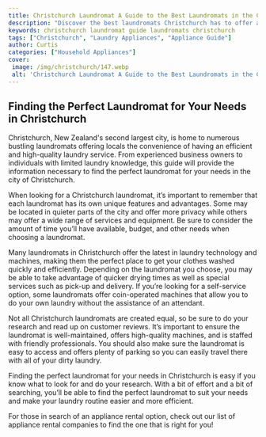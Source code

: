```yaml
---
title: Christchurch Laundromat A Guide to the Best Laundromats in the City
description: "Discover the best laundromats Christchurch has to offer and get connected to the most reliable laundry services in the city Find out how the latest tech can help with your laundry from the convenience of your home"
keywords: christchurch laundromat guide laundromats christchurch
tags: ["Christchurch", "Laundry Appliances", "Appliance Guide"]
author: Curtis
categories: ["Household Appliances"]
cover: 
 image: /img/christchurch/147.webp
 alt: 'Christchurch Laundromat A Guide to the Best Laundromats in the City'
---
```

## Finding the Perfect Laundromat for Your Needs in Christchurch
Christchurch, New Zealand's second largest city, is home to numerous bustling laundromats offering locals the convenience of having an efficient and high-quality laundry service. From experienced business owners to individuals with limited laundry knowledge, this guide will provide the information necessary to find the perfect laundromat for your needs in the city of Christchurch. 

When looking for a Christchurch laundromat, it’s important to remember that each laundromat has its own unique features and advantages. Some may be located in quieter parts of the city and offer more privacy while others may offer a wide range of services and equipment. Be sure to consider the amount of time you’ll have available, budget, and other needs when choosing a laundromat. 

Many laundromats in Christchurch offer the latest in laundry technology and machines, making them the perfect place to get your clothes washed quickly and efficiently. Depending on the laundromat you choose, you may be able to take advantage of quicker drying times as well as special services such as pick-up and delivery. If you’re looking for a self-service option, some laundromats offer coin-operated machines that allow you to do your own laundry without the assistance of an attendant.

Not all Christchurch laundromats are created equal, so be sure to do your research and read up on customer reviews. It’s important to ensure the laundromat is well-maintained, offers high-quality machines, and is staffed with friendly professionals. You should also make sure the laundromat is easy to access and offers plenty of parking so you can easily travel there with all of your dirty laundry.

Finding the perfect laundromat for your needs in Christchurch is easy if you know what to look for and do your research. With a bit of effort and a bit of searching, you’ll be able to find the perfect laundromat to suit your needs and make your laundry routine easier and more efficient.

For those in search of an appliance rental option, check out our list of appliance rental companies to find the one that is right for you!
